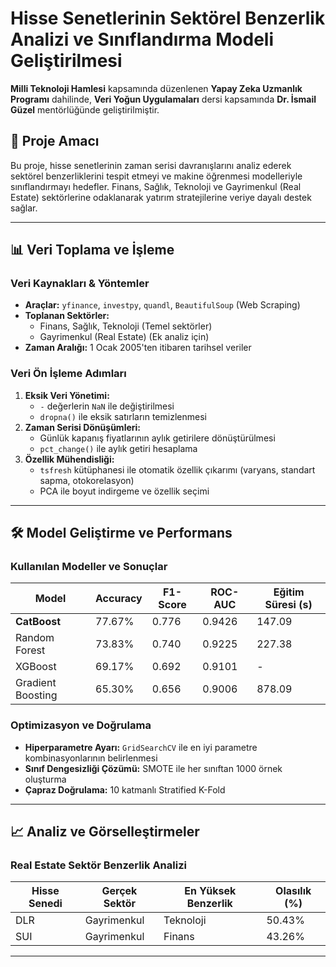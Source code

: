 
# Hisse Senetlerinin Sektörel Benzerlik Analizi ve Sınıflandırma Modeli Geliştirilmesi

**Milli Teknoloji Hamlesi** kapsamında düzenlenen **Yapay Zeka Uzmanlık Programı** dahilinde, **Veri Yoğun Uygulamaları** dersi kapsamında **Dr. İsmail Güzel** mentörlüğünde geliştirilmiştir.

## 📌 Proje Amacı
Bu proje, hisse senetlerinin zaman serisi davranışlarını analiz ederek sektörel benzerliklerini tespit etmeyi ve makine öğrenmesi modelleriyle sınıflandırmayı hedefler. Finans, Sağlık, Teknoloji ve Gayrimenkul (Real Estate) sektörlerine odaklanarak yatırım stratejilerine veriye dayalı destek sağlar.

---

## 📊 Veri Toplama ve İşleme
### Veri Kaynakları & Yöntemler
- **Araçlar:** `yfinance`, `investpy`, `quandl`, `BeautifulSoup` (Web Scraping)
- **Toplanan Sektörler:** 
  - Finans, Sağlık, Teknoloji (Temel sektörler)
  - Gayrimenkul (Real Estate) (Ek analiz için)
- **Zaman Aralığı:** 1 Ocak 2005'ten itibaren tarihsel veriler


### Veri Ön İşleme Adımları
1. **Eksik Veri Yönetimi:** 
   - `-` değerlerin `NaN` ile değiştirilmesi
   - `dropna()` ile eksik satırların temizlenmesi
2. **Zaman Serisi Dönüşümleri:**
   - Günlük kapanış fiyatlarının aylık getirilere dönüştürülmesi
   - `pct_change()` ile aylık getiri hesaplama
3. **Özellik Mühendisliği:**
   - `tsfresh` kütüphanesi ile otomatik özellik çıkarımı (varyans, standart sapma, otokorelasyon)
   - PCA ile boyut indirgeme ve özellik seçimi

---

## 🛠️ Model Geliştirme ve Performans
### Kullanılan Modeller ve Sonuçlar
| Model               | Accuracy | F1-Score | ROC-AUC | Eğitim Süresi (s) |
|---------------------|----------|----------|---------|-------------------|
| **CatBoost**        | 77.67%   | 0.776    | 0.9426  | 147.09            |
| Random Forest       | 73.83%   | 0.740    | 0.9225  | 227.38            |
| XGBoost             | 69.17%   | 0.692    | 0.9101  | -                 |
| Gradient Boosting   | 65.30%   | 0.656    | 0.9006  | 878.09            |

### Optimizasyon ve Doğrulama
- **Hiperparametre Ayarı:** `GridSearchCV` ile en iyi parametre kombinasyonlarının belirlenmesi
- **Sınıf Dengesizliği Çözümü:** SMOTE ile her sınıftan 1000 örnek oluşturma
- **Çapraz Doğrulama:** 10 katmanlı Stratified K-Fold

---

## 📈 Analiz ve Görselleştirmeler
### Real Estate Sektör Benzerlik Analizi
| Hisse Senedi | Gerçek Sektör | En Yüksek Benzerlik | Olasılık (%) |
|--------------|---------------|----------------------|-------------|
| DLR          | Gayrimenkul   | Teknoloji            | 50.43%      |
| SUI          | Gayrimenkul   | Finans               | 43.26%      |

---

